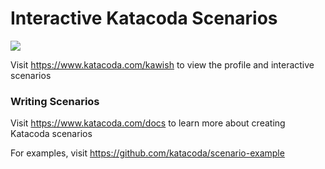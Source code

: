 # Interactive Katacoda Scenarios

[![](http://shields.katacoda.com/katacoda/kawish/count.svg)](https://www.katacoda.com/kawish "Get your profile on Katacoda.com")

Visit https://www.katacoda.com/kawish to view the profile and interactive scenarios

### Writing Scenarios
Visit https://www.katacoda.com/docs to learn more about creating Katacoda scenarios

For examples, visit https://github.com/katacoda/scenario-example
